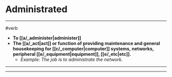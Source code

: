 # Administrated
---
#verb
- **To [[a/_administer|administer]]**
- **The [[a/_act|act]] or function of providing maintenance and general housekeeping for [[c/_computer|computer]] systems, networks, peripheral [[e/_equipment|equipment]], [[e/_etc|etc]].**
	- _Example: The job is to administrate the network._
---
---
